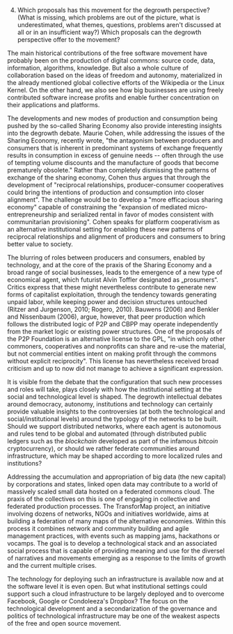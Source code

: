 4. Which proposals has this movement for the degrowth perspective? (What is missing, which problems are out of the picture, what is underestimated, what themes, questions, problems aren't discussed at all or in an insufficient way?) Which proposals can the degrowth perspective offer to the movement?

The main historical contributions of the free software movement have probably been on the production of digital commons: source code, data, information, algorithms, knowledge. But also a whole culture of collaboration based on the ideas of freedom and autonomy, materialized in the already mentioned global collective efforts of the Wikipedia or the Linux Kernel. On the other hand, we also see how big businesses are using freely contributed software increase profits and enable further concentration on their applications and platforms.

The developments and new modes of production and consumption being pushed by the so-called Sharing Economy also provide interesting insights into the degrowth debate. Maurie Cohen, while addressing the issues of the Sharing Economy, recently wrote, "the antagonism between producers and consumers that is inherent in predominant systems of exchange frequently results in consumption in excess of genuine needs -- often through the use of tempting volume discounts and the manufacture of goods that become prematurely obsolete." Rather than completely dismissing the patterns of exchange of the sharing economy, Cohen thus argues that through the development of "reciprocal relationships, producer-consumer cooperatives could bring the intentions of production and consumption into closer alignment". The challenge would be to develop a "more efficacious sharing economy" capable of constraining the "expansion of mediated micro-entrepreneurship and serialized rental in favor of modes consistent with communitarian provisioning". Cohen speaks for platform cooperativism as an alternative institutional setting for enabling these new patterns of reciprocal relationships and alignment of producers and consumers to bring better value to society.

The blurring of roles between producers and consumers, enabled by technology, and at the core of the praxis of the Sharing Economy and a broad range of social businesses, leads to the emergence of a new type of economical agent, which futurist Alvin Toffler designated as „prosumers“. Critics express that these might nevertheless contribute to generate new forms of capitalist exploitation, through the tendency towards generating unpaid labor, while keeping power and decision structures untouched (Ritzer and Jurgenson, 2010; Rogero, 2010). Bauwens (2006) and Benkler and Nissenbaum (2006), argue, however, that peer production which follows the distributed logic of P2P and CBPP may operate independently from the market logic or existing power structures. One of the proposals of the P2P Foundation is an alternative license to the GPL, "in which only other commoners, cooperatives and nonprofits can share and re-use the material, but not commercial entities intent on making profit through the commons without explicit reciprocity". This license has nevertheless received broad criticism and up to now did not manage to achieve a significant expression.

It is visible from the debate that the configuration that such new processes and roles will take, plays closely with how the institutional setting at the social and technological level is shaped. The degrowth intellectual debates around democracy, autonomy, institutions and technology can certainly provide valuable insights to the controversies (at both the technological and social/institutional levels) around the typology of the networks to be built. Should we support distributed networks, where each agent is autonomous and rules tend to be global and automated (through distributed public ledgers such as the *blockchain* developed as part of the infamous *bitcoin* cryptocurrency), or should we rather federate communities around infrastructure, which may be shaped according to more localized rules and institutions?

Addressing the accumulation and appropriation of big data (the new capital) by corporations and states, linked open data may contribute to a world of massively scaled small data hosted on a federated commons cloud. The praxis of the collectives on this is one of engaging in collective and federated production processes. The TransforMap project, an initiative involving dozens of networks, NGOs and initiatives worldwide, aims at building a federation of many maps of the alternative economies. Within this process it combines network and community building and agile management practices, with events such as mapping jams, hackathons or vocamps. The goal is to develop a technological stack and an associated social process that is capable of providing meaning and use for the diversel of narratives and movements emerging as a response to the limits of growth and the current multiple crises.

The technology for deploying such an infrastructure is available now and at the software level it is even open. But what institutional settings could support such a cloud infrastructure to be largely deployed and to overcome Facebook, Google or Condoleeza's Dropbox? The focus on the technological development and a secondarization of the governance and politics of technological infrastructure may be one of the weakest aspects of the free and open source movement.